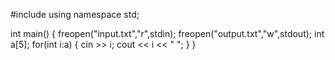 #include <iostream>
using namespace std;

int main()
{
    freopen("input.txt","r",stdin); 
    freopen("output.txt","w",stdout); 
    int a[5];
    for(int i:a)
    {
        cin >> i;
        cout << i << " ";
    }
}
